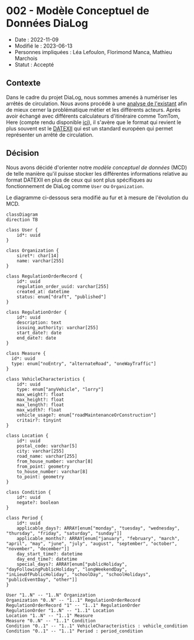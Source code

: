 # 002 - Modèle Conceptuel de Données DiaLog

* Date : 2022-11-09
* Modifié le : 2023-06-13
* Personnes impliquées : Léa Lefoulon, Florimond Manca, Mathieu Marchois
* Statut : Accepté

## Contexte

Dans le cadre du projet DiaLog, nous sommes amenés à numériser les arrêtés de circulation. Nous avons procédé à une [analyse de l'existant](https://github.com/MTES-MCT/dialog/wiki/Analyse-de-l'existant) afin de mieux cerner la problématique métier et les différents acteurs.
Après avoir échangé avec différents calculateurs d'itinéraire comme TomTom, Here (compte rendu disponible [ici](https://pad.incubateur.net/s/uNxJar9q8#2022-10-25---TomTom-amp-Here)), il s'avère que le format qui revient le plus souvent est le [DATEXII](https://www.datex2.eu/) qui est un standard européen qui permet représenter un arrêté de circulation.

## Décision

Nous avons décidé d'orienter notre _modèle conceptuel de données_ (MCD) de telle manière qu'il puisse stocker les différentes informations relative au format DATEXII en plus de ceux qui sont plus spécifiques au fonctionnement de DiaLog comme `User` ou `Organization`.

Le diagramme ci-dessous sera modifié au fur et à mesure de l'évolution du MCD.

```mermaid
classDiagram
direction TB

class User {
    id*: uuid
}

class Organization {
    siret*: char[14]
    name: varchar[255]
}

class RegulationOrderRecord {
    id*: uuid
    regulation_order_uuid: varchar[255]
    created_at: datetime
    status: enum["draft", "published"]
}

class RegulationOrder {
    id*: uuid
    description: text
    issuing_authority: varchar[255]
    start_date?: date
    end_date?: date
}

class Measure {
  id*: uuid
  type: enum["noEntry", "alternateRoad", "oneWayTraffic"]
}

class VehicleCharacteristics {
    id*: uuid
    type: enum["anyVehicle", "lorry"]
    max_weight?: float
    max_height?: float
    max_length?: float
    max_width?: float
    vehicle_usage?: enum["roadMaintenanceOrConstruction"]
    critair?: tinyint
}

class Location {
    id*: uuid
    postal_code: varchar[5]
    city: varchar[255]
    road_name: varchar[255]
    from_house_number: varchar[8]
    from_point: geometry
    to_house_number: varchar[8]
    to_point: geometry
}

class Condition {
    id*: uuid
    negate?: boolean
}

class Period {
    id*: uuid
    applicable_days?: ARRAY[enum["monday", "tuesday", "wednesday", "thursday", "friday", "saturday", "sunday"]]
    applicable_months?: ARRAY[enum["january", "february", "march", "april", "may", "june", "july", "august", "september", "october", "november", "december"]]
    day_start_time?: datetime
    day_end_time?: datetime
    special_days?: ARRAY[enum["publicHoliday", "dayFollowingPublicHoliday", "longWeekendDay", "inLieuOfPublicHoliday", "schoolDay", "schoolHolidays", "publicEventDay", "other"]]
}

User "1..N" -- "1..N" Organization
Organization "0..N" -- "1..1" RegulationOrderRecord
RegulationOrderRecord "1" -- "1..1" RegulationOrder
RegulationOrder "1..N" -- "1..1" Location
Location "1..N" -- "1..1" Measure
Measure "0..N" -- "1..1" Condition
Condition "0..1" -- "1..1" VehicleCharacteristics : vehicle_condition
Condition "0..1" -- "1..1" Period : period_condition
```
